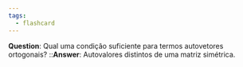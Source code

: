 ```yaml
---
tags:
  - flashcard
---
```

**Question**: Qual uma condição suficiente para termos autovetores ortogonais? ::**Answer**: Autovalores distintos de uma matriz simétrica.
<!--SR:!2024-06-11,6,250-->